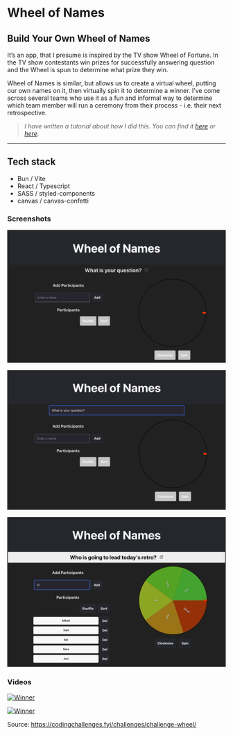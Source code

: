# Wheel of Names

## Build Your Own Wheel of Names

It’s an app, that I presume is inspired by the TV show Wheel of Fortune. In the TV show contestants win prizes for successfully answering question and the Wheel is spun to determine what prize they win.

Wheel of Names is similar, but allows us to create a virtual wheel, putting our own names on it, then virtually spin it to determine a winner. I’ve come across several teams who use it as a fun and informal way to determine which team member will run a ceremony from their process - i.e. their next retrospective.

> _I have written a tutorial about how I did this. You can find it [here](https://www.mihailgaberov.com) or [here](https://www.freecodecamp.org/news/)._

<hr />

## Tech stack

- Bun / Vite
- React / Typescript
- SASS / styled-components
- canvas / canvas-confetti

### Screenshots

![Initial screen](https://github.com/mihailgaberov/Wheel-of-Names/blob/main/screenshots/initial-screen.png)

![Entering question](https://github.com/mihailgaberov/Wheel-of-Names/blob/main/screenshots/entering-question.png)

![Entering participants](https://github.com/mihailgaberov/Wheel-of-Names/blob/main/screenshots/entering-participants.png)

### Videos

[![Winner](https://i9.ytimg.com/vi/sugUnci1Rlw/mqdefault.jpg?v=66e6b99b&sqp=CIDzmrcG-oaymwEmCMACELQB8quKqQMa8AEB-AHqB4AC0AWKAgwIABABGH8gPigTMA8=&rs=AOn4CLB60U8amH1NPaaeZvLY2qT0Biq5lw)](https://youtu.be/sugUnci1Rlw)

[![Winner](https://i9.ytimg.com/vi/gIc6wtH9fK8/mqdefault.jpg?v=66e6bbd8&sqp=CNj3mrcG-oaymwEmCMACELQB8quKqQMa8AEB-AHqB4AC0AWKAgwIABABGBsgcigRMA8=&rs=AOn4CLAVIFXCzw1LzUI_VPIZpy6po0NYbA)](https://youtu.be/gIc6wtH9fK8)

Source: https://codingchallenges.fyi/challenges/challenge-wheel/
